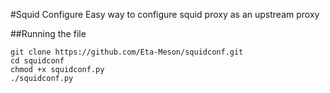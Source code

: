 #Squid Configure
Easy way to configure squid proxy as an upstream proxy


##Running the file
```
git clone https://github.com/Eta-Meson/squidconf.git
cd squidconf
chmod +x squidconf.py
./squidconf.py
```
